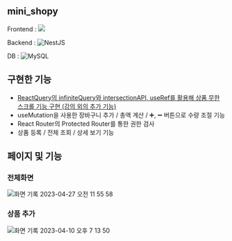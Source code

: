 ## mini_shopy
Frontend : ![](https://img.shields.io/badge/React-20232A?style=for-the-badge&logo=react&logoColor=61DAFB)

Backend : ![NestJS](https://img.shields.io/badge/nestjs-%23E0234E.svg?style=for-the-badge&logo=nestjs&logoColor=white)

DB : ![MySQL](https://img.shields.io/badge/mysql-4479A1.svg?style=for-the-badge&logo=mysql&logoColor=white)

## 구현한 기능
- [ReactQuery의 infiniteQuery와 intersectionAPI, useRef를 활용해 상품 무한 스크롤 기능 구현 (강의 외의 추가 기능)](https://next-js-blog-ashen.vercel.app/posts/infinite-query)
- useMutation을 사용한 장바구니 추가 /  총액 계산 / ➕, ➖ 버튼으로 수량 조절 기능
- React Router의 Protected Router를 통한 권한 검사
- 상품 등록 / 전체 조회 / 상세 보기 기능

## 페이지 및 기능
### 전체화면
![화면 기록 2023-04-27 오전 11 55 58](https://user-images.githubusercontent.com/57999419/234748736-d7b7cfd4-2c69-4581-910b-ba23b0e10f04.gif)


### 상품 추가
![화면 기록 2023-04-10 오후 7 13 50](https://user-images.githubusercontent.com/57999419/234746236-a78d3e74-6892-4a04-8f4e-574b6ff86824.gif)


